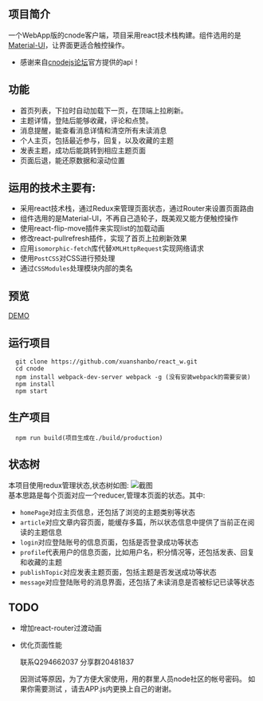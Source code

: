 ## 项目简介
一个WebApp版的cnode客户端，项目采用react技术栈构建。组件选用的是[Material-UI](http://www.material-ui.com/)，让界面更适合触控操作。
- 感谢来自[cnodejs论坛](https://cnodejs.org/)官方提供的api！

## 功能
- 首页列表，下拉时自动加载下一页，在顶端上拉刷新。
- 主题详情，登陆后能够收藏，评论和点赞。
- 消息提醒，能查看消息详情和清空所有未读消息
- 个人主页，包括最近参与，回复，以及收藏的主题
- 发表主题，成功后能跳转到相应主题页面
- 页面后退，能还原数据和滚动位置

## 运用的技术主要有:
- 采用react技术栈，通过Redux来管理页面状态，通过Router来设置页面路由
- 组件选用的是Material-UI，不再自己造轮子，既美观又能方便触控操作
- 使用react-flip-move插件来实现list的加载动画
- 修改react-pullrefresh插件，实现了首页上拉刷新效果
- 应用`isomorphic-fetch`库代替`XMLHttpRequest`实现网络请求
- 使用`PostCSS`对CSS进行预处理
- 通过`CSSModules`处理模块内部的类名

## 预览
[DEMO](https://xuanshanbo.github.io/react_w/build/production/index.html)

## 运行项目
```
  git clone https://github.com/xuanshanbo/react_w.git
  cd cnode
  npm install webpack-dev-server webpack -g (没有安装webpack的需要安装)
  npm install
  npm start
```

## 生产项目
```
  npm run build(项目生成在./build/production)
```

## 状态树
本项目使用redux管理状态,状态树如图:
![截图](https://github.com/lumia2046/cnode/blob/master/stateTree/stateTree.png)  
基本思路是每个页面对应一个reducer,管理本页面的状态。其中:
- `homePage`对应主页信息，还包括了浏览的主题类别等状态
- `article`对应文章内容页面，能缓存多篇，所以状态信息中提供了当前正在阅读的主题信息
- `login`对应登陆账号的信息页面，包括是否登录成功等状态
- `profile`代表用户的信息页面，比如用户名，积分情况等，还包括发表、回复和收藏的主题
- `publishTopic`对应发表主题页面，包括主题是否发送成功等状态
- `message`对应登陆账号的消息界面，还包括了未读消息是否被标记已读等状态




## TODO
- 增加react-router过渡动画
- 优化页面性能

  联系Q294662037  分享群20481837


  因测试等原因，为了方便大家使用，用的群里人员node社区的帐号密码。 如果你需要测试 ，请去APP.js内更换上自己的谢谢。


